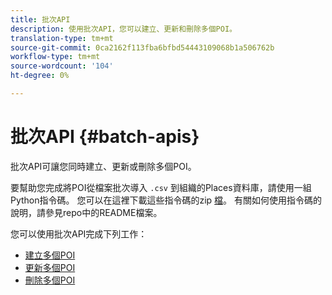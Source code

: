 ```yaml
---
title: 批次API
description: 使用批次API，您可以建立、更新和刪除多個POI。
translation-type: tm+mt
source-git-commit: 0ca2162f113fba6bfbd54443109068b1a506762b
workflow-type: tm+mt
source-wordcount: '104'
ht-degree: 0%

---
```



# 批次API {#batch-apis}

批次API可讓您同時建立、更新或刪除多個POI。

要幫助您完成將POI從檔案批次導入 `.csv` 到組織的Places資料庫，請使用一組Python指令碼。 您可以在這裡下載這些指令碼的zip [檔](https://github.com/adobe/places-scripts)。 有關如何使用指令碼的說明，請參見repo中的README檔案。

您可以使用批次API完成下列工作：

* [建立多個POI](/help/web-service-api/api-usage/manage-pois/batch-apis/create-multiple-pois.md)
* [更新多個POI](/help/web-service-api/api-usage/manage-pois/batch-apis/update-multiple-pois.md)
* [刪除多個POI](/help/web-service-api/api-usage/manage-pois/batch-apis/delete-multiple-pois.md)
